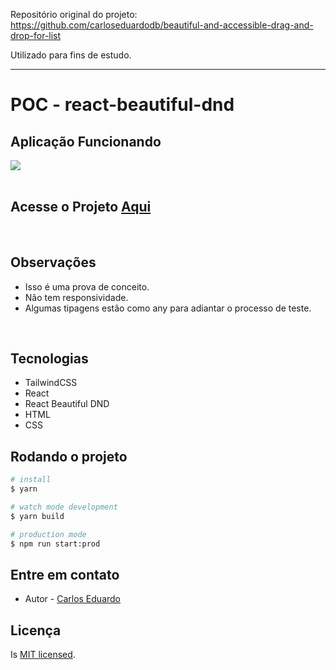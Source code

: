 Repositório original do projeto: https://github.com/carloseduardodb/beautiful-and-accessible-drag-and-drop-for-list

Utilizado para fins de estudo. 

*******************************

# POC - react-beautiful-dnd

## Aplicação Funcionando

<img src="./images/img-01.gif">

<br/>
<br/>

## Acesse o Projeto <a href="https://beautiful-and-accessible-drag-and-drop-for-list.vercel.app/" __blank >Aqui</a>

<br/>

## Observações

- Isso é uma prova de conceito.
- Não tem responsividade.
- Algumas tipagens estão como any para adiantar o processo de teste.

<br />

## Tecnologias

- TailwindCSS
- React
- React Beautiful DND
- HTML
- CSS

## Rodando o projeto

```bash
# install
$ yarn

# watch mode development
$ yarn build

# production mode
$ npm run start:prod
```

## Entre em contato

- Autor - [Carlos Eduardo](https://portfolio-carlos-eduardo-dias-batista.vercel.app/)

## Licença

Is [MIT licensed](LICENSE).
